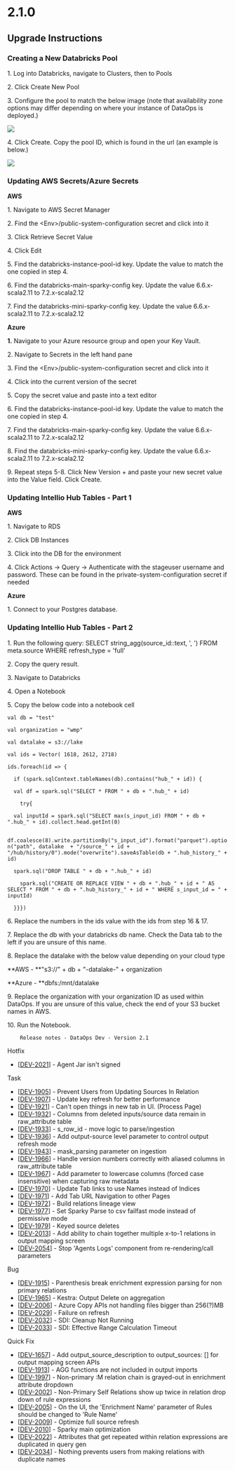 # 2.1.0

## Upgrade Instructions

### **Creating a New Databricks Pool**

1\.       Log into Databricks, navigate to Clusters, then to Pools

2\.       Click Create New Pool

3\.       Configure the pool to match the below image (note that availability zone options may differ depending on where your instance of DataOps is deployed.)

![](<../../../../.gitbook/assets/image (306).png>)

4\.       Click Create. Copy the pool ID, which is found in the url (an example is below.)

![](<../../../../.gitbook/assets/image (307).png>)

### **Updating AWS Secrets/Azure Secrets**

**AWS**

1\.       Navigate to AWS Secret Manager

2\.       Find the \<Env>/public-system-configuration secret and click into it

3\.       Click Retrieve Secret Value

4\.       Click Edit

5\.       Find the databricks-instance-pool-id key. Update the value to match the one copied in step 4.

6\.   Find the databricks-main-sparky-config key.  Update the value 6.6.x-scala2.11 to 7.2.x-scala2.12

7\.   Find the databricks-mini-sparky-config key. Update the value 6.6.x-scala2.11 to 7.2.x-scala2.12

**Azure**

**1.** Navigate to your Azure resource group and open your Key Vault. &#x20;

2\. Navigate to Secrets in the left hand pane

3\.  Find the \<Env>/public-system-configuration secret and click into it

4\. Click into the current version of the secret

5\. Copy the secret value and paste into a text editor

6\.   Find the databricks-instance-pool-id key. Update the value to match the one copied in step 4.

7\.   Find the databricks-main-sparky-config key.  Update the value 6.6.x-scala2.11 to 7.2.x-scala2.12

8\.   Find the databricks-mini-sparky-config key. Update the value 6.6.x-scala2.11 to 7.2.x-scala2.12

9\. Repeat steps 5-8. Click New Version + and paste your new secret value into the Value field. Click Create.

### **Updating Intellio Hub Tables - Part 1**

**AWS**

1\.   Navigate to RDS

2\.   Click DB Instances

3\.   Click into the DB for the environment

4\.   Click Actions -> Query -> Authenticate with the stageuser username and password. These can be found in the private-system-configuration secret if needed

**Azure**

1\.   Connect to your Postgres database.

### **Updating Intellio Hub Tables - Part 2**

1\.   Run the following query: SELECT string\_agg(source\_id::text, ', ') FROM meta.source WHERE refresh\_type = 'full'

2\.   Copy the query result.

3\.   Navigate to Databricks

4\.   Open a Notebook

5\.   Copy the below code into a notebook cell

`val db = "test"`

`val organization = "wmp"`

`val datalake = s3://lake`

`val ids = Vector( 1618, 2612, 2718)`

`ids.foreach(id => {`

`  if (spark.sqlContext.tableNames(db).contains("hub_" + id)) {`

`  val df = spark.sql("SELECT * FROM " + db + ".hub_" + id)`

`    try{`

`  val inputId = spark.sql("SELECT max(s_input_id) FROM " + db + ".hub_" + id).collect.head.getInt(0)`

`  df.coalesce(8).write.partitionBy("s_input_id").format("parquet").option("path", datalake  + "/source_" + id + "/hub/history/0").mode("overwrite").saveAsTable(db + ".hub_history_" + id)`

`  spark.sql("DROP TABLE " + db + ".hub_" + id)`

`    spark.sql("CREATE OR REPLACE VIEW " + db + ".hub_" + id + " AS SELECT * FROM " + db + ".hub_history_" + id + " WHERE s_input_id = " + inputId)`

`  }}})`

6\.   Replace the numbers in the ids value with the ids from step 16 & 17.

7\.   Replace the db with your databricks db name. Check the Data tab to the left if you are unsure of this name.

8\. Replace the datalake with the below value depending on your cloud type

**AWS - **"s3://" + db + "-datalake-" + organization

**Azure - **dbfs:/mnt/datalake

9\.   Replace the organization with your organization ID as used within DataOps. If you are unsure of this value, check the end of your S3 bucket names in AWS.

10\.   Run the Notebook.



```
    Release notes - DataOps Dev - Version 2.1
```

&#x20;Hotfix

* \[[DEV-2021](https://wmpartners.atlassian.net/browse/DEV-2021)] - Agent Jar isn't signed

&#x20;Task

* \[[DEV-1905](https://wmpartners.atlassian.net/browse/DEV-1905)] - Prevent Users from Updating Sources In Relation
* \[[DEV-1907](https://wmpartners.atlassian.net/browse/DEV-1907)] - Update key refresh for better performance
* \[[DEV-1921](https://wmpartners.atlassian.net/browse/DEV-1921)] - Can't open things in new tab in UI. (Process Page)
* \[[DEV-1932](https://wmpartners.atlassian.net/browse/DEV-1932)] - Columns from deleted inputs/source data remain in raw\_attribute table
* \[[DEV-1933](https://wmpartners.atlassian.net/browse/DEV-1933)] - s\_row\_id - move logic to parse/ingestion
* \[[DEV-1936](https://wmpartners.atlassian.net/browse/DEV-1936)] - Add output-source level parameter to control output refresh mode
* \[[DEV-1943](https://wmpartners.atlassian.net/browse/DEV-1943)] - mask\_parsing parameter on ingestion
* \[[DEV-1966](https://wmpartners.atlassian.net/browse/DEV-1966)] - Handle version numbers correctly with aliased columns in raw\_attribute table
* \[[DEV-1967](https://wmpartners.atlassian.net/browse/DEV-1967)] - Add parameter to lowercase columns (forced case insensitive) when capturing raw metadata
* \[[DEV-1970](https://wmpartners.atlassian.net/browse/DEV-1970)] - Update Tab links to use Names instead of Indices
* \[[DEV-1971](https://wmpartners.atlassian.net/browse/DEV-1971)] - Add Tab URL Navigation to other Pages
* \[[DEV-1972](https://wmpartners.atlassian.net/browse/DEV-1972)] - Build relations lineage view
* \[[DEV-1977](https://wmpartners.atlassian.net/browse/DEV-1977)] - Set Sparky Parse to csv failfast mode instead of permissive mode
* \[[DEV-1979](https://wmpartners.atlassian.net/browse/DEV-1979)] - Keyed source deletes
* \[[DEV-2013](https://wmpartners.atlassian.net/browse/DEV-2013)] - Add ability to chain together multiple x-to-1 relations in output mapping screen
* \[[DEV-2054](https://wmpartners.atlassian.net/browse/DEV-2054)] - Stop 'Agents Logs' component from re-rendering/call parameters

&#x20;Bug

* \[[DEV-1915](https://wmpartners.atlassian.net/browse/DEV-1915)] - Parenthesis break enrichment expression parsing for non primary relations
* \[[DEV-1965](https://wmpartners.atlassian.net/browse/DEV-1965)] - Kestra: Output Delete on aggregation
* \[[DEV-2006](https://wmpartners.atlassian.net/browse/DEV-2006)] - Azure Copy APIs not handling files bigger than 256(?)MB
* \[[DEV-2029](https://wmpartners.atlassian.net/browse/DEV-2029)] - Failure on refresh
* \[[DEV-2032](https://wmpartners.atlassian.net/browse/DEV-2032)] - SDI: Cleanup Not Running
* \[[DEV-2033](https://wmpartners.atlassian.net/browse/DEV-2033)] - SDI: Effective Range Calculation Timeout

&#x20;Quick Fix

* \[[DEV-1657](https://wmpartners.atlassian.net/browse/DEV-1657)] - Add output\_source\_description to output\_sources: \[] for output mapping screen APIs
* \[[DEV-1913](https://wmpartners.atlassian.net/browse/DEV-1913)] - AGG functions are not included in output imports
* \[[DEV-1997](https://wmpartners.atlassian.net/browse/DEV-1997)] - Non-primary :M relation chain is grayed-out in enrichment attribute dropdown
* \[[DEV-2002](https://wmpartners.atlassian.net/browse/DEV-2002)] - Non-Primary Self Relations show up twice in relation drop down of rule expressions
* \[[DEV-2005](https://wmpartners.atlassian.net/browse/DEV-2005)] - On the UI, the 'Enrichment Name' parameter of Rules should be changed to 'Rule Name'
* \[[DEV-2009](https://wmpartners.atlassian.net/browse/DEV-2009)] - Optimize full source refresh
* \[[DEV-2010](https://wmpartners.atlassian.net/browse/DEV-2010)] - Sparky main optimization
* \[[DEV-2022](https://wmpartners.atlassian.net/browse/DEV-2022)] - Attributes that get repeated within relation expressions are duplicated in query gen
* \[[DEV-2034](https://wmpartners.atlassian.net/browse/DEV-2034)] - Nothing prevents users from making relations with duplicate names
